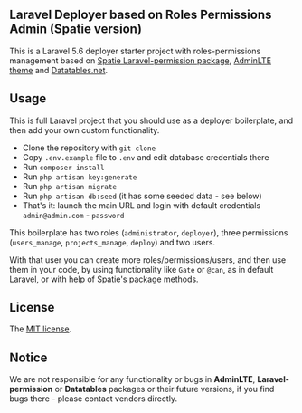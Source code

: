 ## Laravel Deployer based on Roles Permissions Admin (Spatie version)

This is a Laravel 5.6 deployer starter project with roles-permissions management based on [Spatie Laravel-permission package](https://github.com/spatie/laravel-permission), [AdminLTE theme](https://adminlte.io/) and [Datatables.net](https://datatables.net).

## Usage

This is full Laravel project that you should use as a deployer boilerplate, and then add your own custom functionality.

- Clone the repository with `git clone`
- Copy `.env.example` file to `.env` and edit database credentials there
- Run `composer install`
- Run `php artisan key:generate`
- Run `php artisan migrate`
- Run `php artisan db:seed` (it has some seeded data - see below)
- That's it: launch the main URL and login with default credentials `admin@admin.com` - `password`

This boilerplate has two roles (`administrator`, `deployer`), three permissions (`users_manage`, `projects_manage`, `deploy`) and two users.

With that user you can create more roles/permissions/users, and then use them in your code, by using functionality like `Gate` or `@can`, as in default Laravel, or with help of Spatie's package methods.

## License

The [MIT license](http://opensource.org/licenses/MIT).

## Notice

We are not responsible for any functionality or bugs in **AdminLTE**, **Laravel-permission** or **Datatables** packages or their future versions, if you find bugs there - please contact vendors directly.
